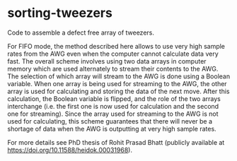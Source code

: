 # sorting-tweezers
Code to assemble a defect free array of tweezers.

For FIFO mode, the method described here allows to use very high sample rates from the AWG even when the computer cannot calculate data very fast. The overall scheme involves using two data arrays in computer memory which are used alternately to stream their contents to the AWG. The selection of which array will stream to the AWG is done using a Boolean variable. When one array is being used for streaming to the AWG, the other array is used for calculating and storing the data of the next move. After this calculation, the Boolean variable is flipped, and the role of the two arrays interchange (i.e. the first one is now used for calculation and the second one for streaming). Since the array used for streaming to the AWG is not used for calculating, this scheme guarantees that there will never be a shortage of data when the AWG is outputting at very high sample rates.

For more details see PhD thesis of Rohit Prasad Bhatt (publicly available at https://doi.org/10.11588/heidok.00031968).
